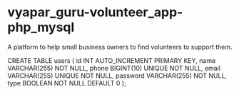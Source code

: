 # vyapar_guru-volunteer_app-php_mysql
A platform to help small business owners to find volunteers to support them.

CREATE TABLE users (
    id INT AUTO_INCREMENT PRIMARY KEY,
    name VARCHAR(255) NOT NULL,
    phone BIGINT(10) UNIQUE NOT NULL,
    email VARCHAR(255) UNIQUE NOT NULL,
    password VARCHAR(255) NOT NULL,
    type BOOLEAN NOT NULL DEFAULT 0
);